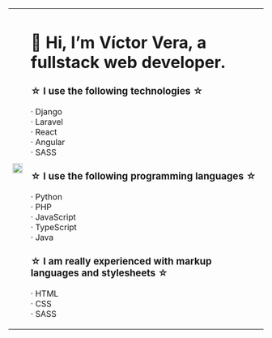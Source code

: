 

<div class="container">

  <!-- TABLA -->
  <table>

  <!-- IMAGEN, COLUMNA IZQUIERDA DE LA TABLA -->
  <td>
    <div>
      <img src="https://github.com/user-attachments/assets/fdfbddb7-60ab-491f-8c13-2167dffdd97c" width="100%" ><br>
    </div>
  </td>

  <!-- INFORMACIÓN, COLUMNA DERECHA DE LA TABLA -->
  <td>
		
  <div>
  <h1>👋 Hi, I’m Víctor Vera, a fullstack web developer.</h1>
  <h3>☆ I use the following technologies ☆</h3>
  <p>
    · Django<br>
    · Laravel<br>
    · React<br>
    · Angular<br>
    · SASS<br>
  </p>
  
  <h3>☆ I use the following programming languages ☆</h3>
	<p>
    · Python<br>
    · PHP<br>
    · JavaScript<br>
    · TypeScript<br>
    · Java<br>
	</p>

  <h3>☆ I am really experienced with markup languages and stylesheets ☆</h3>
         <p>
    · HTML<br>
    · CSS<br>
    · SASS<br>
	</p>
  </div>
	
  </td>
 
  </table>
</div>
  

<!---
Turbrecher/Turbrecher is a ✨ special ✨ repository because its `README.md` (this file) appears on your GitHub profile.
You can click the Preview link to take a look at your changes.
--->
